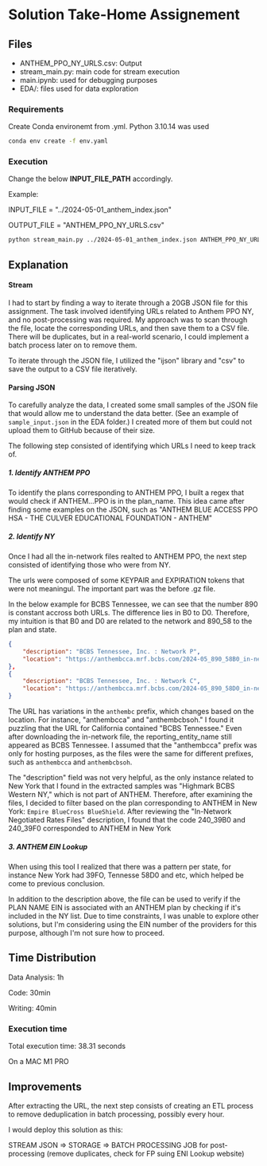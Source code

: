 
# Solution Take-Home Assignement

## Files
- ANTHEM_PPO_NY_URLS.csv: Output
- stream_main.py: main code for stream execution
- main.ipynb: used for debugging purposes
- EDA/: files used for data exploration

### Requirements
Create Conda environemt from .yml. Python 3.10.14 was used
```bash
conda env create -f env.yaml
```
### Execution

Change the below **INPUT_FILE_PATH** accordingly.

Example:

INPUT_FILE = "../2024-05-01_anthem_index.json"

OUTPUT_FILE = "ANTHEM_PPO_NY_URLS.csv"

```bash
python stream_main.py ../2024-05-01_anthem_index.json ANTHEM_PPO_NY_URLS.csv
```


## Explanation

#### Stream
I had to start by finding a way to iterate through a 20GB JSON file for this assignment. The task involved identifying URLs related to Anthem PPO NY, and no post-processing was required. My approach was to scan through the file, locate the corresponding URLs, and then save them to a CSV file. There will be duplicates, but in a real-world scenario, I could implement a batch process later on to remove them.

To iterate through the JSON file, I utilized the "ijson" library and "csv" to save the output to a CSV file iteratively.

#### Parsing JSON

To carefully analyze the data, I created some small samples of the JSON file that would allow me to understand the data better. (See an example of `sample_input.json` in the EDA folder.) I created more of them but could not upload them to GitHub because of their size.

The following step consisted of identifying which URLs I need to keep track of.

##### 1. Identify ANTHEM PPO

To identify the plans corresponding to ANTHEM PPO, I built a regex that would check if ANTHEM...PPO is in the plan_name. This idea came after finding some examples on the JSON, such as "ANTHEM BLUE ACCESS PPO HSA - THE CULVER EDUCATIONAL FOUNDATION - ANTHEM"


##### 2. Identify NY

Once I had all the in-network files realted to ANTHEM PPO, the next step consisted of identifying those who were from NY.


The urls were composed of some KEYPAIR and EXPIRATION tokens that were not meaningul. The important part was the before .gz file.

In the below example for BCBS Tennessee, we can see that the number 890 is constant accross both URLs. The difference lies in B0 to D0. Therefore, my intuition is that B0 and D0 are related to the network and 890_58 to the plan and state.
```json
{
    "description": "BCBS Tennessee, Inc. : Network P",
    "location": "https://anthembcca.mrf.bcbs.com/2024-05_890_58B0_in-network-rates_52_of_60.json.gz"
},
{
    "description": "BCBS Tennessee, Inc. : Network C",
    "location": "https://anthembcca.mrf.bcbs.com/2024-05_890_58D0_in-network-rates_33_of_60.json.gz"
}
```
The URL has variations in the `anthembc` prefix, which changes based on the location. For instance, "anthembcca" and "anthembcbsoh." I found it puzzling that the URL for California contained "BCBS Tennessee." Even after downloading the in-network file, the reporting_entity_name still appeared as BCBS Tennessee. I assumed that the "anthembcca" prefix was only for hosting purposes, as the files were the same for different prefixes, such as `anthembcca` and `anthembcbsoh`.

The "description" field was not very helpful, as the only instance related to New York that I found in the extracted samples was "Highmark BCBS Western NY," which is not part of ANTHEM. Therefore, after examining the files, I decided to filter based on the plan corresponding to ANTHEM in New York: `Empire BlueCross BlueShield`. After reviewing the "In-Network Negotiated Rates Files" description, I found that the code 240_39B0 and 240_39F0 corresponded to ANTHEM in New York 


##### 3. ANTHEM EIN Lookup

When using this tool I realized that there was a pattern per state, for instance New York had 39FO, Tennesse 58D0 and etc, which helped be come to previous conclusion.

In addition to the description above, the file can be used to verify if the PLAN NAME EIN is associated with an ANTHEM plan by checking if it's included in the NY list. Due to time constraints, I was unable to explore other solutions, but I'm considering using the EIN number of the providers for this purpose, although I'm not sure how to proceed.

## Time Distribution
Data Analysis: 1h

Code: 30min

Writing: 40min

### Execution time 

Total execution time: 38.31 seconds

On a MAC M1 PRO

## Improvements
After extracting the URL, the next step consists of creating an ETL process to remove deduplication in batch processing, possibly every hour. 

I would deploy this solution as this:

 STREAM JSON => STORAGE => BATCH PROCESSING JOB for post-processing (remove duplicates, check for FP suing ENI Lookup website)
